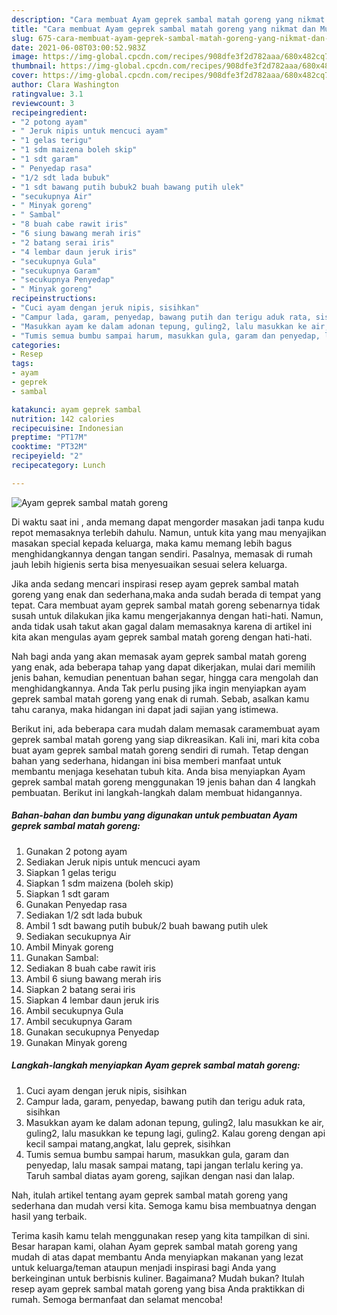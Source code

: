 ```yaml
---
description: "Cara membuat Ayam geprek sambal matah goreng yang nikmat dan Mudah Dibuat"
title: "Cara membuat Ayam geprek sambal matah goreng yang nikmat dan Mudah Dibuat"
slug: 675-cara-membuat-ayam-geprek-sambal-matah-goreng-yang-nikmat-dan-mudah-dibuat
date: 2021-06-08T03:00:52.983Z
image: https://img-global.cpcdn.com/recipes/908dfe3f2d782aaa/680x482cq70/ayam-geprek-sambal-matah-goreng-foto-resep-utama.jpg
thumbnail: https://img-global.cpcdn.com/recipes/908dfe3f2d782aaa/680x482cq70/ayam-geprek-sambal-matah-goreng-foto-resep-utama.jpg
cover: https://img-global.cpcdn.com/recipes/908dfe3f2d782aaa/680x482cq70/ayam-geprek-sambal-matah-goreng-foto-resep-utama.jpg
author: Clara Washington
ratingvalue: 3.1
reviewcount: 3
recipeingredient:
- "2 potong ayam"
- " Jeruk nipis untuk mencuci ayam"
- "1 gelas terigu"
- "1 sdm maizena boleh skip"
- "1 sdt garam"
- " Penyedap rasa"
- "1/2 sdt lada bubuk"
- "1 sdt bawang putih bubuk2 buah bawang putih ulek"
- "secukupnya Air"
- " Minyak goreng"
- " Sambal"
- "8 buah cabe rawit iris"
- "6 siung bawang merah iris"
- "2 batang serai iris"
- "4 lembar daun jeruk iris"
- "secukupnya Gula"
- "secukupnya Garam"
- "secukupnya Penyedap"
- " Minyak goreng"
recipeinstructions:
- "Cuci ayam dengan jeruk nipis, sisihkan"
- "Campur lada, garam, penyedap, bawang putih dan terigu aduk rata, sisihkan"
- "Masukkan ayam ke dalam adonan tepung, guling2, lalu masukkan ke air, guling2, lalu masukkan ke tepung lagi, guling2. Kalau goreng dengan api kecil sampai matang,angkat, lalu geprek, sisihkan"
- "Tumis semua bumbu sampai harum, masukkan gula, garam dan penyedap, lalu masak sampai matang, tapi jangan terlalu kering ya. Taruh sambal diatas ayam goreng, sajikan dengan nasi dan lalap."
categories:
- Resep
tags:
- ayam
- geprek
- sambal

katakunci: ayam geprek sambal 
nutrition: 142 calories
recipecuisine: Indonesian
preptime: "PT17M"
cooktime: "PT32M"
recipeyield: "2"
recipecategory: Lunch

---
```



![Ayam geprek sambal matah goreng](https://img-global.cpcdn.com/recipes/908dfe3f2d782aaa/680x482cq70/ayam-geprek-sambal-matah-goreng-foto-resep-utama.jpg)

Di waktu  saat ini , anda memang dapat mengorder masakan jadi tanpa kudu repot memasaknya terlebih dahulu. Namun, untuk kita yang mau menyajikan masakan special kepada keluarga, maka kamu memang lebih bagus menghidangkannya dengan tangan sendiri. Pasalnya, memasak di rumah jauh lebih higienis serta bisa menyesuaikan sesuai selera keluarga.

Jika anda sedang mencari inspirasi resep ayam geprek sambal matah goreng yang enak dan sederhana,maka anda sudah berada di tempat yang tepat. Cara membuat ayam geprek sambal matah goreng  sebenarnya tidak susah untuk dilakukan jika kamu mengerjakannya dengan hati-hati. Namun, anda tidak usah takut akan gagal dalam memasaknya 
karena di artikel ini kita akan mengulas ayam geprek sambal matah goreng dengan hati-hati.  



Nah bagi anda yang akan memasak ayam geprek sambal matah goreng yang enak, ada beberapa tahap yang dapat dikerjakan, mulai dari memilih jenis bahan, kemudian penentuan bahan segar, hingga cara mengolah dan menghidangkannya. Anda Tak perlu pusing jika ingin menyiapkan ayam geprek sambal matah goreng yang enak di rumah. Sebab, asalkan kamu  tahu caranya, maka hidangan ini dapat jadi sajian yang istimewa.

Berikut ini, ada beberapa cara mudah dalam memasak caramembuat ayam geprek sambal matah goreng yang siap dikreasikan. Kali ini, mari kita coba buat ayam geprek sambal matah goreng sendiri di rumah. Tetap dengan bahan yang sederhana, hidangan ini bisa memberi manfaat untuk membantu menjaga kesehatan tubuh kita. Anda bisa menyiapkan Ayam geprek sambal matah goreng menggunakan 19 jenis bahan dan 4 langkah pembuatan. Berikut ini langkah-langkah dalam membuat hidangannya.

<!--inarticleads1-->

##### Bahan-bahan dan bumbu yang digunakan untuk pembuatan Ayam geprek sambal matah goreng:

1. Gunakan 2 potong ayam
1. Sediakan  Jeruk nipis untuk mencuci ayam
1. Siapkan 1 gelas terigu
1. Siapkan 1 sdm maizena (boleh skip)
1. Siapkan 1 sdt garam
1. Gunakan  Penyedap rasa
1. Sediakan 1/2 sdt lada bubuk
1. Ambil 1 sdt bawang putih bubuk/2 buah bawang putih ulek
1. Sediakan secukupnya Air
1. Ambil  Minyak goreng
1. Gunakan  Sambal:
1. Sediakan 8 buah cabe rawit iris
1. Ambil 6 siung bawang merah iris
1. Siapkan 2 batang serai iris
1. Siapkan 4 lembar daun jeruk iris
1. Ambil secukupnya Gula
1. Ambil secukupnya Garam
1. Gunakan secukupnya Penyedap
1. Gunakan  Minyak goreng




<!--inarticleads2-->

##### Langkah-langkah menyiapkan Ayam geprek sambal matah goreng:

1. Cuci ayam dengan jeruk nipis, sisihkan
1. Campur lada, garam, penyedap, bawang putih dan terigu aduk rata, sisihkan
1. Masukkan ayam ke dalam adonan tepung, guling2, lalu masukkan ke air, guling2, lalu masukkan ke tepung lagi, guling2. Kalau goreng dengan api kecil sampai matang,angkat, lalu geprek, sisihkan
1. Tumis semua bumbu sampai harum, masukkan gula, garam dan penyedap, lalu masak sampai matang, tapi jangan terlalu kering ya. Taruh sambal diatas ayam goreng, sajikan dengan nasi dan lalap.




Nah, itulah artikel tentang  ayam geprek sambal matah goreng  yang sederhana dan mudah versi kita. Semoga kamu bisa membuatnya dengan hasil yang terbaik. 

Terima kasih kamu telah menggunakan resep yang kita tampilkan di sini. Besar harapan kami, olahan  Ayam geprek sambal matah goreng yang mudah di atas dapat membantu Anda menyiapkan makanan yang lezat untuk keluarga/teman ataupun menjadi inspirasi bagi Anda yang berkeinginan untuk berbisnis kuliner. Bagaimana? Mudah bukan? Itulah resep ayam geprek sambal matah goreng yang bisa Anda praktikkan di rumah. Semoga bermanfaat dan selamat mencoba!

